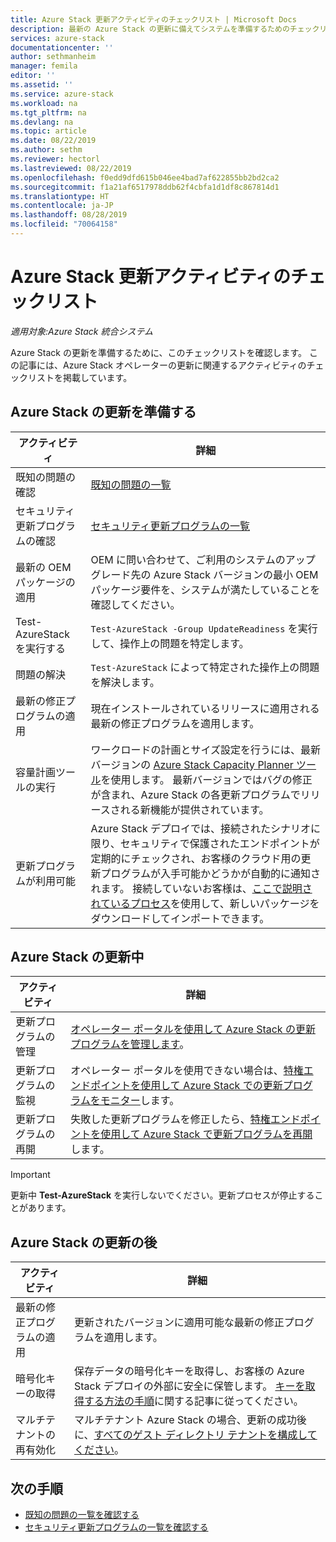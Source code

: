 ```yaml
---
title: Azure Stack 更新アクティビティのチェックリスト | Microsoft Docs
description: 最新の Azure Stack の更新に備えてシステムを準備するためのチェックリスト。
services: azure-stack
documentationcenter: ''
author: sethmanheim
manager: femila
editor: ''
ms.assetid: ''
ms.service: azure-stack
ms.workload: na
ms.tgt_pltfrm: na
ms.devlang: na
ms.topic: article
ms.date: 08/22/2019
ms.author: sethm
ms.reviewer: hectorl
ms.lastreviewed: 08/22/2019
ms.openlocfilehash: f0edd9dfd615b046ee4bad7af622855bb2bd2ca2
ms.sourcegitcommit: f1a21af6517978ddb62f4cbfa1d1df8c867814d1
ms.translationtype: HT
ms.contentlocale: ja-JP
ms.lasthandoff: 08/28/2019
ms.locfileid: "70064158"
---
```

# <a name="azure-stack-update-activity-checklist"></a>Azure Stack 更新アクティビティのチェックリスト

*適用対象:Azure Stack 統合システム*

Azure Stack の更新を準備するために、このチェックリストを確認します。 この記事には、Azure Stack オペレーターの更新に関連するアクティビティのチェックリストを掲載しています。

## <a name="prepare-for-azure-stack-update"></a>Azure Stack の更新を準備する

| アクティビティ | 詳細 |
| --- | --- |
| 既知の問題の確認 |[既知の問題の一覧](https://docs.microsoft.com/azure-stack/operator/azure-stack-release-notes-known-issues-1906) |
| セキュリティ更新プログラムの確認 | [セキュリティ更新プログラムの一覧](https://docs.microsoft.com/azure-stack/operator/azure-stack-release-notes-security-updates-1906) |
| 最新の OEM パッケージの適用 | OEM に問い合わせて、ご利用のシステムのアップグレード先の Azure Stack バージョンの最小 OEM パッケージ要件を、システムが満たしていることを確認してください。 |
| Test-AzureStack を実行する | `Test-AzureStack -Group UpdateReadiness` を実行して、操作上の問題を特定します。 |
| 問題の解決 | `Test-AzureStack` によって特定された操作上の問題を解決します。 |
| 最新の修正プログラムの適用 | 現在インストールされているリリースに適用される最新の修正プログラムを適用します。 |
| 容量計画ツールの実行 | ワークロードの計画とサイズ設定を行うには、最新バージョンの [Azure Stack Capacity Planner ツール](azure-stack-capacity-planning-overview.md)を使用します。 最新バージョンではバグの修正が含まれ、Azure Stack の各更新プログラムでリリースされる新機能が提供されています。 |
| 更新プログラムが利用可能 | Azure Stack デプロイでは、接続されたシナリオに限り、セキュリティで保護されたエンドポイントが定期的にチェックされ、お客様のクラウド用の更新プログラムが入手可能かどうかが自動的に通知されます。 接続していないお客様は、[ここで説明されているプロセス](https://docs.microsoft.com/azure-stack/operator/azure-stack-apply-updates)を使用して、新しいパッケージをダウンロードしてインポートできます。 |


## <a name="during-azure-stack-update"></a>Azure Stack の更新中

| アクティビティ | 詳細 |
|--------------------|------------------------------------------------------------------------------------------------------|
| 更新プログラムの管理 |[オペレーター ポータルを使用して Azure Stack の更新プログラムを管理します](https://docs.microsoft.com/azure-stack/operator/azure-stack-updates)。 |
| 更新プログラムの監視 | オペレーター ポータルを使用できない場合は、[特権エンドポイントを使用して Azure Stack での更新プログラムをモニター](https://docs.microsoft.com/azure-stack/operator/azure-stack-monitor-update)します。 |
| 更新プログラムの再開 | 失敗した更新プログラムを修正したら、[特権エンドポイントを使用して Azure Stack で更新プログラムを再開](https://docs.microsoft.com/azure-stack/operator/azure-stack-monitor-update)します。 |

> [!Important]  
> 更新中 **Test-AzureStack** を実行しないでください。更新プロセスが停止することがあります。

## <a name="after-azure-stack-update"></a>Azure Stack の更新の後

| アクティビティ | 詳細 |
|--------------------------|----------------------------------------------------------------------------------------------------------------------------------------------------------------|
| 最新の修正プログラムの適用 | 更新されたバージョンに適用可能な最新の修正プログラムを適用します。 |
| 暗号化キーの取得 | 保存データの暗号化キーを取得し、お客様の Azure Stack デプロイの外部に安全に保管します。 [キーを取得する方法の手順](https://docs.microsoft.com/azure-stack/operator/azure-stack-security-bitlocker)に関する記事に従ってください。 |
| マルチテナントの再有効化 | マルチテナント Azure Stack の場合、更新の成功後に、[すべてのゲスト ディレクトリ テナントを構成してください](https://docs.microsoft.com/azure-stack/operator/azure-stack-enable-multitenancy#configure-guest-directory)。 |

## <a name="next-steps"></a>次の手順

-   [既知の問題の一覧を確認する](https://docs.microsoft.com/azure-stack/operator/azure-stack-release-notes-known-issues-1907)  
-   [セキュリティ更新プログラムの一覧を確認する](https://docs.microsoft.com/azure-stack/operator/azure-stack-release-notes-security-updates-1907)